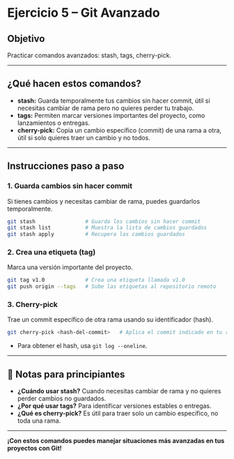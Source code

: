 # Ejercicio 5 – Git Avanzado
## Objetivo
Practicar comandos avanzados: stash, tags, cherry-pick.

---

## ¿Qué hacen estos comandos?

- **stash:** Guarda temporalmente tus cambios sin hacer commit, útil si necesitas cambiar de rama pero no quieres perder tu trabajo.
- **tags:** Permiten marcar versiones importantes del proyecto, como lanzamientos o entregas.
- **cherry-pick:** Copia un cambio específico (commit) de una rama a otra, útil si solo quieres traer un cambio y no todos.

---

## Instrucciones paso a paso

### 1. **Guarda cambios sin hacer commit**
Si tienes cambios y necesitas cambiar de rama, puedes guardarlos temporalmente.

```bash
git stash                # Guarda los cambios sin hacer commit
git stash list           # Muestra la lista de cambios guardados
git stash apply          # Recupera los cambios guardados
```


### 2. **Crea una etiqueta (tag)**
Marca una versión importante del proyecto.


```bash
git tag v1.0             # Crea una etiqueta llamada v1.0
git push origin --tags   # Sube las etiquetas al repositorio remoto
```


### 3. **Cherry-pick**
Trae un commit específico de otra rama usando su identificador (hash).

```bash
git cherry-pick <hash-del-commit>   # Aplica el commit indicado en tu rama actual
```
- Para obtener el hash, usa `git log --oneline`.

---

## 📝 Notas para principiantes

- **¿Cuándo usar stash?** Cuando necesitas cambiar de rama y no quieres perder cambios no guardados.
- **¿Por qué usar tags?** Para identificar versiones estables o entregas.
- **¿Qué es cherry-pick?** Es útil para traer solo un cambio específico, no toda una rama.

---

**¡Con estos comandos puedes manejar situaciones más avanzadas en tus proyectos con Git!**

